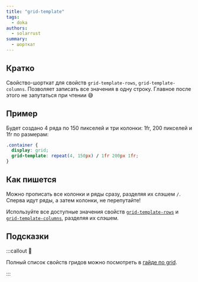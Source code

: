 ```yaml
---
title: "grid-template"
tags:
  - doka
authors:
  - solarrust
summary:
  - шорткат
---
```


## Кратко

Свойство-шорткат для свойств `grid-template-rows`, `grid-template-columns`. Позволяет записать все значения в одну строку. Главное после этого не запутаться при чтении 😅

## Пример

Будет создано 4 ряда по 150 пикселей и три колонки: 1fr, 200 пикселей и 1fr по размерам:

```css
.container {
  display: grid;
  grid-template: repeat(4, 150px) / 1fr 200px 1fr;
}
```

## Как пишется

Можно прописать все колонки и ряды сразу, разделяя их слэшем `/`. Сперва идут ряды, а затем колонки, не перепутайте!

Используйте все доступные значения свойств [`grid-template-rows`](/css/grid-template-rows) и [`grid-template-columns`](/css/grid-template-columns), разделяя их слэшем.

## Подсказки

:::callout 📝

Полный список свойств гридов можно посмотреть в [гайде по grid](/css/grid-guide/).

:::
